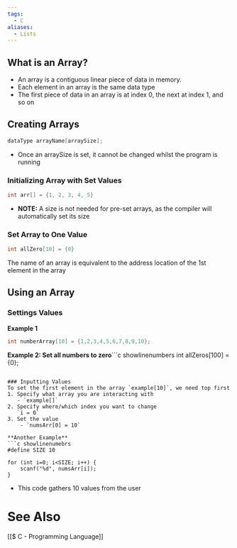 ```yaml
---
tags:
  - C
aliases:
  - Lists
---
```

## What is an Array?
- An array is a contiguous linear piece of data in memory. 
- Each element in an array is the same data type
- The first piece of data in an array is at index 0, the next at index 1, and so on

## Creating Arrays
```c showlinenumbers
dataType arrayName[arraySize];
```
- Once an arraySize is set, it cannot be changed whilst the program is running
### Initializing Array with Set Values
```c showlinenumbers
int arr[] = {1, 2, 3, 4, 5}
```
- **NOTE:** A size is not needed for pre-set arrays, as the compiler will automatically set its size

### Set Array to One Value
```c showlinenumbers
int allZero[10] = {0}
```

The name of an array is equivalent to the address location of the 1st element in the array

## Using an Array
### Settings Values
**Example 1**
```c showlinenumbers
int numberArray[10] = {1,2,3,4,5,6,7,8,9,10};
```

**Example 2: Set all numbers to zero**```c showlinenumbers
int allZeros[100] = {0}; 
```

### Inputting Values
To set the first element in the array `example[10]`, we need top first
1. Specify what array you are interacting with
   - `example[]`
2. Specify where/which index you want to change
   `i = 0`
3. Set the value
	- `numsArr[0] = 10`

**Another Example**
```c showlinenumebrs
#define SIZE 10

for (int i=0; i<SIZE; i++) {
	scanf("%d", numsArr[i]);
}
```
- This code gathers 10 values from the user
	
# See Also
[[$ C - Programming Language]]